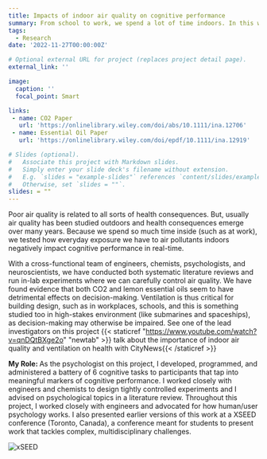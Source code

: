 ```yaml
---
title: Impacts of indoor air quality on cognitive performance
summary: From school to work, we spend a lot of time indoors. In this wide-scale collaboration between psychologists, engineers, and chemists, we are researching how indoor air quality (CO2 levels and household products), impact everyday cognition and decision-making. We find that naturally-occuring levels of CO2, and even essential oil diffusers, can be bad for cognition and decision-making. This work provides actionable insights into why good building ventilation is so important.
tags:
  - Research
date: '2022-11-27T00:00:00Z'

# Optional external URL for project (replaces project detail page).
external_link: ''

image:
  caption: ''
  focal_point: Smart

links:
 - name: CO2 Paper
   url: 'https://onlinelibrary.wiley.com/doi/abs/10.1111/ina.12706'
 - name: Essential Oil Paper
   url: 'https://onlinelibrary.wiley.com/doi/epdf/10.1111/ina.12919'

# Slides (optional).
#   Associate this project with Markdown slides.
#   Simply enter your slide deck's filename without extension.
#   E.g. `slides = "example-slides"` references `content/slides/example-slides.md`.
#   Otherwise, set `slides = ""`.
slides: = ""
---
```

Poor air quality is related to all sorts of health consequences. But, usually air quality has been studied outdoors and health consequences emerge over many years. Because we spend so much time inside (such as at work), we tested how everyday exposure we have to air pollutants indoors negatively impact cognitive performance in real-time.

With a cross-functional team of engineers, chemists, psychologists, and neuroscientists, we have conducted both systematic literature reviews and run in-lab experiments where we can carefully control air quality. We have found evidence that both CO2 and lemon essential oils seem to have detrimental effects on decision-making. Ventilation is thus critical for building design, such as in workplaces, schools, and this is something studied too in high-stakes environment (like submarines and spaceships), as decision-making may otherwise be impaired. See one of the lead investigators on this project  {{< staticref "https://www.youtube.com/watch?v=qnDQtBXge2o" "newtab" >}} talk about the  importance of indoor air quality and ventilation on health with CityNews{{< /staticref >}}

<strong> My Role: </strong>As the psychologist on this project, I developed, programmed, and administered a battery of 6 cognitive tasks to participants that tap into meaningful markers of cognitive performance. I worked closely with engineers and chemists to design tightly controlled experiments and I advised on psychological topics in a literature review. Throughout this project, I worked closely with engineers and advocated for how human/user psychology works. I also presented earlier versions of this work at a XSEED conference (Toronto, Canada), a conference meant for students to present work that tackles complex, multidisciplinary challenges.

![xSEED](xseed.jpng)